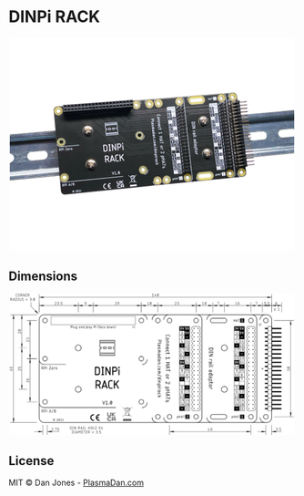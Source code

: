 # DINPi RACK

<p align="center">
    <a href="https://plasmadan.com/dinpirack?utm_source=github&utm_medium=banner" target="_blank" rel="nofollow">
        <img alt="DINPi RACK" src="/img/dinpi-rack.jpg" width="500">
    </a>
</p>

## Dimensions

<p align="center">
    <a href="https://raw.githubusercontent.com/plasmadancom/DINPi-RACK/main/img/dinrack-v1.0-dimensions.svg">
        <img alt="Mechanical Drawing" src="/img/dinpi-rack-v1.0-dimensions.svg" width="500">
    </a>
</p>

## License

MIT © Dan Jones - [PlasmaDan.com](https://plasmadan.com)
